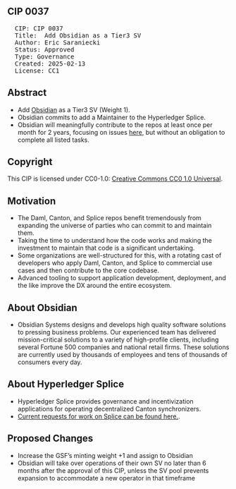 ## CIP 0037

<pre>
  CIP: CIP 0037
  Title:  Add Obsidian as a Tier3 SV 
  Author: Eric Saraniecki
  Status: Approved 
  Type: Governance 
  Created: 2025-02-13
  License: CC1
</pre>

## Abstract

* Add [Obsidian](http://obsidian.systems) as a Tier3 SV (Weight 1).
* Obsidian commits to add a Maintainer to the Hyperledger Splice.
* Obsidian will meaningfully contribute to the repos at least once per month for 2 years, focusing on issues [here](https://github.com/hyperledger-labs/splice/issues), but without an obligation to complete all listed tasks.



## Copyright

This CIP is licensed under CC0-1.0: [Creative Commons CC0 1.0 Universal](https://creativecommons.org/publicdomain/zero/1.0/).


## Motivation

* The Daml, Canton, and Splice repos benefit tremendously from expanding the universe of parties who can commit to and maintain them.
* Taking the time to understand how the code works and making the investment to maintain that code is a significant undertaking.
* Some organizations are well-structured for this, with a rotating cast of developers who apply Daml, Canton, and Splice to commercial use cases and then contribute to the core codebase.
* Advanced tooling to support application development, deployment, and the like improve the DX around the entire ecosystem.

## About Obsidian

* Obsidian Systems designs and develops high quality software solutions to pressing business problems. Our experienced team has delivered mission-critical solutions to a variety of high-profile clients, including several Fortune 500 companies and national retail firms. These solutions are currently used by thousands of employees and tens of thousands of consumers every day.

## About Hyperledger Splice

* Hyperledger Splice provides governance and incentivization applications for operating decentralized Canton synchronizers.
* [Current requests for work on Splice can be found here.](https://github.com/hyperledger-labs/splice/issues).



## Proposed Changes 

* Increase the GSF’s minting weight +1 and assign to Obsidian
* Obsidian will take over operations of their own SV no later than 6 months after the approval of this CIP, unless the SV pool prevents expansion to accommodate a new operator in that timeframe

